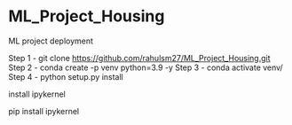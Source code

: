 # ML_Project_Housing
ML project deployment

Step 1 - git clone https://github.com/rahulsm27/ML_Project_Housing.git
Step 2 - conda create -p venv python=3.9 -y 
Step 3 - conda activate venv/
Step 4 - python setup.py install

install ipykernel

pip install ipykernel
